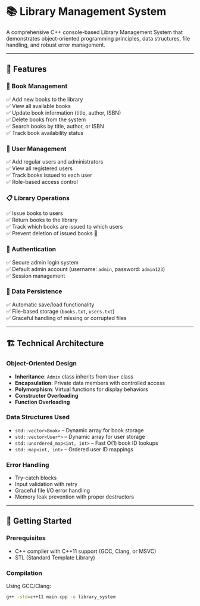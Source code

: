 # 📚 Library Management System

A comprehensive C++ console-based Library Management System that demonstrates object-oriented programming principles, data structures, file handling, and robust error management.

---

## 🌟 Features

### 📖 Book Management
✅ Add new books to the library  
✅ View all available books  
✅ Update book information (title, author, ISBN)  
✅ Delete books from the system  
✅ Search books by title, author, or ISBN  
✅ Track book availability status  

### 👥 User Management
✅ Add regular users and administrators  
✅ View all registered users  
✅ Track books issued to each user  
✅ Role-based access control  

### 📋 Library Operations
✅ Issue books to users  
✅ Return books to the library  
✅ Track which books are issued to which users  
✅ Prevent deletion of issued books 🔐  

### 🔐 Authentication
✅ Secure admin login system  
✅ Default admin account (username: `admin`, password: `admin123`)  
✅ Session management  

### 💾 Data Persistence
✅ Automatic save/load functionality  
✅ File-based storage (`books.txt`, `users.txt`)  
✅ Graceful handling of missing or corrupted files  

---

## 🏗️ Technical Architecture

### Object-Oriented Design
- **Inheritance**: `Admin` class inherits from `User` class  
- **Encapsulation**: Private data members with controlled access  
- **Polymorphism**: Virtual functions for display behaviors  
- **Constructor Overloading**  
- **Function Overloading**

### Data Structures Used
- `std::vector<Book>` – Dynamic array for book storage  
- `std::vector<User*>` – Dynamic array for user storage  
- `std::unordered_map<int, int>` – Fast O(1) book ID lookups  
- `std::map<int, int>` – Ordered user ID mappings  

### Error Handling
- Try-catch blocks  
- Input validation with retry  
- Graceful file I/O error handling  
- Memory leak prevention with proper destructors  

---

## 🚀 Getting Started

### Prerequisites
- C++ compiler with C++11 support (GCC, Clang, or MSVC)  
- STL (Standard Template Library)

### Compilation

Using GCC/Clang:
```bash
g++ -std=c++11 main.cpp -o library_system
